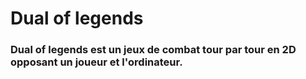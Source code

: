 <h1><strong>Dual of legends</strong></h1>

<h3>Dual of legends est un jeux de combat tour par tour en 2D opposant un joueur et l'ordinateur.</h3>
